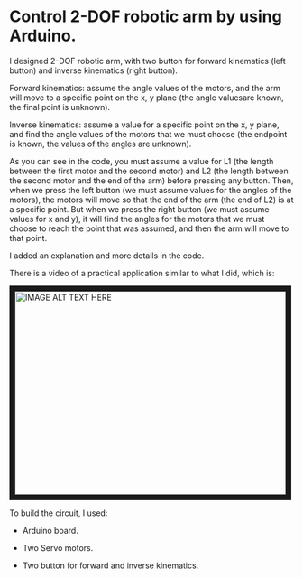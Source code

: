 # Control 2-DOF robotic arm by using Arduino.

I designed 2-DOF robotic arm, with two button for forward kinematics (left button) and inverse kinematics (right button).

Forward kinematics: assume the angle values ​​of the motors, and the arm will move to a specific point on the x, y plane (the angle values ​​are known, the final point is unknown).

Inverse kinematics: assume a value for a specific point on the x, y plane, and find the angle values ​​of the motors that we must choose (the endpoint is known, the values ​​of the angles are unknown).

As you can see in the code, you must assume a value for L1 (the length between the first motor and the second motor) and L2 (the length between the second motor and the end of the arm) before pressing any button. Then, when we press the left button (we must assume values ​​for the angles of the motors), the motors will move so that the end of the arm (the end of L2) is at a specific point. But when we press the right button (we must assume values ​​for x and y), it will find the angles ​​for the motors that we must choose to reach the point that was assumed, and then the arm will move to that point.

I added an explanation and more details in the code.

There is a video of a practical application similar to what I did, which is:

<a href="http://www.youtube.com/watch?feature=player_embedded&v=3rFaZMvgNe8
" target="_blank"><img src="http://img.youtube.com/vi/3rFaZMvgNe8/0.jpg" 
alt="IMAGE ALT TEXT HERE" width="480" height="360" border="10" /></a>

To build the circuit, I used:

- Arduino board.

- Two Servo motors.

- Two button for forward and inverse kinematics.
